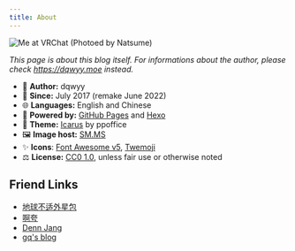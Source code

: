 ```yaml
---
title: About
---
```

![Me at VRChat (Photoed by Natsume)](https://s2.loli.net/2022/08/15/59XUpneHPrjTuF1.png)

*This page is about this blog itself. For informations about the author, please check https://dqwyy.moe instead.*

- 👤 **Author:** dqwyy
- 📅 **Since:** July 2017 (remake June 2022)
- 🌐 **Languages:** English and Chinese
- 🔌 **Powered by:** [GitHub Pages](https://pages.github.com/) and [Hexo](https://hexo.io/)
- 🎨 **Theme:** [Icarus](https://github.com/ppoffice/hexo-theme-icarus) by ppoffice
- 🖼️ **Image host:** [SM.MS](https://smms.app)
- ✨ **Icons**: [Font Awesome v5](https://fontawesome.com/), [Twemoji](https://twemoji.maxcdn.com/)
- ⚖️ **License:** [CC0 1.0](https://creativecommons.org/publicdomain/zero/1.0/), unless fair use or otherwise noted

## Friend Links
- [地球不适外星包](https://huajia.163.com/profile/PBZQWbD8)
- [啊夸](https://www.cnblogs.com/Aquakinn/)
- [Denn Jang](https://dennjang.github.io/)
- [gq's blog](https://zgq.ink/)
